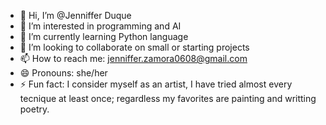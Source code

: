 - 👋 Hi, I’m @Jenniffer Duque
- 👀 I’m interested in programming and AI
- 🌱 I’m currently learning Python language
- 💞️ I’m looking to collaborate on small or starting projects
- 📫 How to reach me: jenniffer.zamora0608@gmail.com
- 😄 Pronouns: she/her
- ⚡ Fun fact: I consider myself as an artist, 
I have tried almost every tecnique at least once; regardless my favorites are painting
and writting poetry.

<!---
JenniFFerDuque/JenniFFerDuque is a ✨ special ✨ repository because its `README.md` (this file) appears on your GitHub profile.
You can click the Preview link to take a look at your changes.
--->

